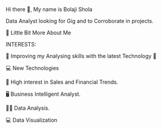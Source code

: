 Hi there 👋, My name is Bolaji Shola

Data Analyst looking for Gig and to Corroborate in projects.

💫 Little Bit More About Me

INTERESTS:

🤩 Improving my Analysing skills with the latest Technology 🤩

💻 New Technologies

💸 High interest in Sales and Financial Trends.

🖥 Business Intelligent Analyst.

👨‍🏫 Data Analysis.

💻 Data Visualization
      

<!---
bolajishola/bolajishola is a ✨ special ✨ repository because its `README.md` (this file) appears on your GitHub profile.
You can click the Preview link to take a look at your changes.
--->
